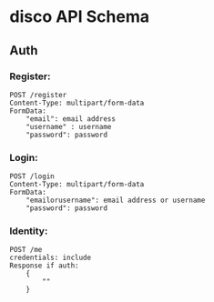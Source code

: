 # disco API Schema

## Auth

### Register:  
```
POST /register
Content-Type: multipart/form-data
FormData:
    "email": email address
    "username" : username
    "password": password
```  
### Login:  
```
POST /login
Content-Type: multipart/form-data
FormData:
    "emailorusername": email address or username
    "password": password
```  
### Identity:
```
POST /me
credentials: include
Response if auth:
    {
        ""
    }
```


